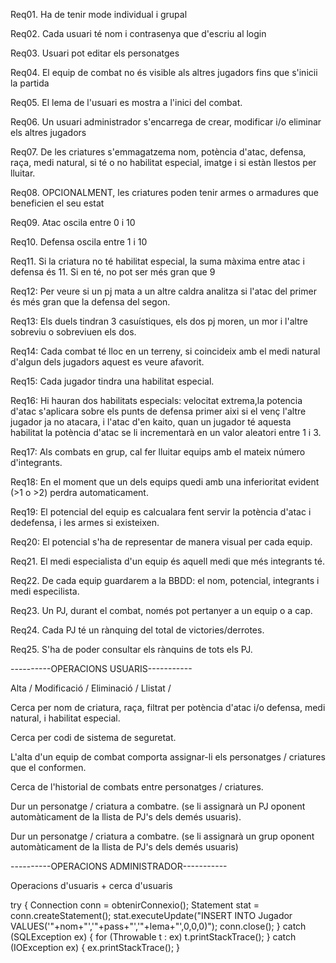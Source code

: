 Req01. Ha de tenir mode individual i grupal

Req02. Cada usuari té nom i contrasenya que d'escriu al login

Req03. Usuari pot editar els personatges

Req04. El equip de combat no és visible als altres jugadors fins que s'inicii la partida

Req05. El lema de l'usuari es mostra a l'inici del combat.

Req06. Un usuari administrador s'encarrega de crear, modificar i/o eliminar els altres jugadors

Req07. De les criatures s'emmagatzema nom, potència d'atac, defensa, raça, medi natural, si té o no habilitat especial, imatge i si estàn llestos per lluitar.

Req08. OPCIONALMENT, les criatures poden tenir armes o armadures que beneficien el seu estat

Req09. Atac oscila entre 0 i 10

Req10. Defensa oscila entre 1 i 10

Req11. Si la criatura no té habilitat especial, la suma màxima entre atac i defensa és 11. Si en té, no pot ser més gran que 9

Req12: Per veure si un pj mata a un altre caldra analitza si l'atac del primer és més gran que la defensa del segon.

Req13: Els duels tindran 3 casuístiques, els dos pj moren, un mor i l'altre sobreviu o sobreviuen els dos.

Req14: Cada combat té lloc en un terreny, si coincideix amb el medi natural d'algun dels jugadors aquest es veure afavorit.

Req15: Cada jugador tindra una habilitat especial.

Req16: Hi hauran dos habilitats especials: velocitat extrema,la potencia d'atac s'aplicara sobre els punts de defensa primer aixi si el venç l'altre jugador ja no atacara, i l'atac d'en kaito, quan un jugador té aquesta habilitat la potència d'atac se li incrementarà en un valor aleatori entre 1 i 3.

Req17: Als combats en grup, cal fer lluitar equips amb el mateix número d'integrants.

Req18: En el moment que un dels equips quedi amb una inferioritat evident (>1 o >2) perdra automaticament.

Req19: El potencial del equip es calcualara fent servir la potència d'atac i dedefensa, i les armes si existeixen.

Req20: El potencial s'ha de representar de manera visual per cada equip.

Req21. El medi especialista d'un equip és aquell medi que més integrants té.

Req22. De cada equip guardarem a la BBDD: el nom, potencial, integrants i medi especilista.

Req23. Un PJ, durant el combat, només pot pertanyer a un equip o a cap.

Req24. Cada PJ té un rànquing del total de victories/derrotes.

Req25. S'ha de poder consultar els rànquins de tots els PJ.

  ----------OPERACIONS USUARIS-----------

Alta / Modificació / Eliminació / Llistat / 

Cerca per nom de criatura, raça, filtrat per potència d'atac i/o defensa, medi natural, i habilitat especial.

Cerca per codi de sistema de seguretat. 

L'alta d'un equip de combat comporta assignar-li els personatges / criatures que el conformen.

Cerca de l'historial de combats entre personatges / criatures.

Dur un personatge / criatura a combatre. (se li assignarà un PJ oponent automàticament de la llista de PJ's dels demés usuaris).

Dur un personatge / criatura a combatre. (se li assignarà un grup oponent automàticament de la llista de PJ's dels demés usuaris)
	
----------OPERACIONS ADMINISTRADOR-----------

Operacions d'usuaris + cerca d'usuaris
	

try {
            Connection conn = obtenirConnexio();
            Statement stat = conn.createStatement();
            stat.executeUpdate("INSERT INTO Jugador VALUES('"+nom+"','"+pass+"','"+lema+"',0,0,0)");
            conn.close();
        } catch (SQLException ex) {
            for (Throwable t : ex)
                t.printStackTrace();
        } catch (IOException ex) {
            ex.printStackTrace();
        }
